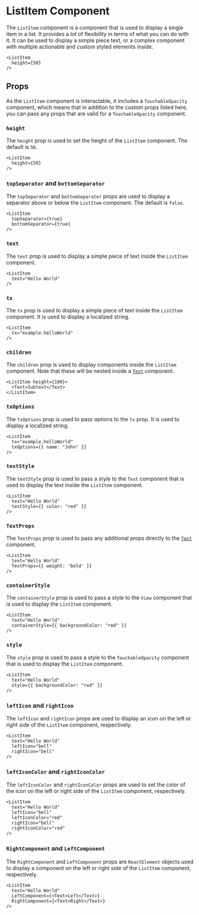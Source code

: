 # ListItem Component

The `ListItem` component is a component that is used to display a single item in a list. It provides a lot of flexibility in terms of what you can do with it. It can be used to display a simple piece text, or a complex component with multiple actionable and custom styled elements inside.

```tsx
<ListItem
  height={50}
/>
```

## Props

As the `ListItem` component is interactable, it includes a `TouchableOpacity` component, which means that in addition to the custom props listed here, you can pass any props that are valid for a `TouchableOpacity` component.

### `height`

The `height` prop is used to set the height of the `ListItem` component. The default is `56`.

```tsx
<ListItem
  height={50}
/>
```

### `topSeparator` and `bottomSeparator`

The `topSeparator` and `bottomSeparator` props are used to display a separator above or below the `ListItem` component. The default is `false`.

```tsx
<ListItem
  topSeparator={true}
  bottomSeparator={true}
/>
```

### `text`

The `text` prop is used to display a simple piece of text inside the `ListItem` component.

```tsx
<ListItem
  text="Hello World"
/>
```

### `tx`

The `tx` prop is used to display a simple piece of text inside the `ListItem` component. It is used to display a localized string.

```tsx
<ListItem
  tx="example.helloWorld"
/>
```

### `children`

The `children` prop is used to display components inside the `ListItem` component. Note that these will be nested inside a [`Text`](./Components-Text.md) component.

```tsx
<ListItem height={100}>
  <Text>Subtext</Text>
</ListItem>
```

### `txOptions`

The `txOptions` prop is used to pass options to the `tx` prop. It is used to display a localized string.

```tsx
<ListItem
  tx="example.helloWorld"
  txOptions={{ name: "John" }}
/>
```

### `textStyle`

The `textStyle` prop is used to pass a style to the `Text` component that is used to display the text inside the `ListItem` component.

```tsx
<ListItem
  text="Hello World"
  textStyle={{ color: "red" }}
/>
```

### `TextProps`

The `TextProps` prop is used to pass any additional props directly to the [`Text`](./Components-Text.md) component.

```tsx
<ListItem
  text="Hello World"
  TextProps={{ weight: 'bold' }}
/>
```

### `containerStyle`

The `containerStyle` prop is used to pass a style to the `View` component that is used to display the `ListItem` component.

```tsx
<ListItem
  text="Hello World"
  containerStyle={{ backgroundColor: "red" }}
/>
```

### `style`

The `style` prop is used to pass a style to the `TouchableOpacity` component that is used to display the `ListItem` component.

```tsx
<ListItem
  text="Hello World"
  style={{ backgroundColor: "red" }}
/>
```

### `leftIcon` and `rightIcon`

The `leftIcon` and `rightIcon` props are used to display an icon on the left or right side of the `ListItem` component, respectively.

```tsx
<ListItem
  text="Hello World"
  leftIcon="bell"
  rightIcon="bell"
/>
```

### `leftIconColor` and `rightIconColor`

The `leftIconColor` and `rightIconColor` props are used to set the color of the icon on the left or right side of the `ListItem` component, respectively.

```tsx
<ListItem
  text="Hello World"
  leftIcon="bell"
  leftIconColor="red"
  rightIcon="bell"
  rightIconColor="red"
/>
```

### `RightComponent` and `LeftComponent`

The `RightComponent` and `LeftComponent` props are `ReactElement` objects used to display a component on the left or right side of the `ListItem` component, respectively.

```tsx
<ListItem
  text="Hello World"
  LeftComponent={<Text>Left</Text>}
  RightComponent={<Text>Right</Text>}
/>
```
